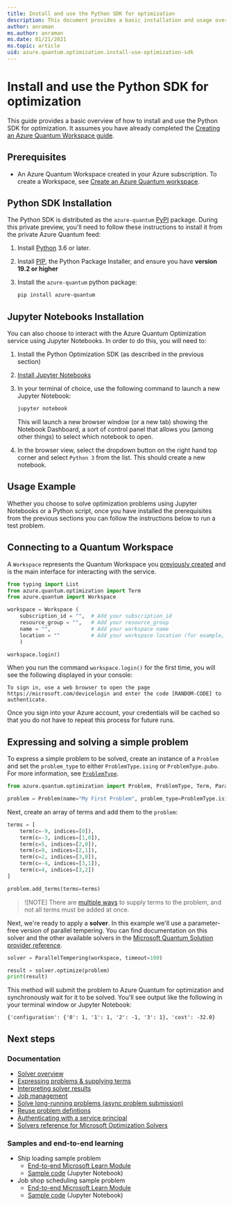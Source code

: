 ```yaml
---
title: Install and use the Python SDK for optimization
description: This document provides a basic installation and usage overview of the Python SDK for optimization.
author: anraman
ms.author: anraman
ms.date: 01/21/2021
ms.topic: article
uid: azure.quantum.optimization.install-use-optimization-sdk
---
```


# Install and use the Python SDK for optimization

This guide provides a basic overview of how to install and use the Python SDK for optimization. It assumes you have already completed the [Creating an
Azure Quantum Workspace guide](xref:microsoft.azure.quantum.workspaces-portal).

## Prerequisites

- An Azure Quantum Workspace created in your Azure subscription. To create a Workspace, see [Create an Azure Quantum workspace](xref:microsoft.azure.quantum.workspaces-portal).

## Python SDK Installation

The Python SDK is distributed as the `azure-quantum` [PyPI](https://pypi.org)
package. During this private preview, you'll need to follow these instructions to
install it from the private Azure Quantum feed:

1. Install [Python](https://www.python.org/downloads/) 3.6 or later.
2. Install [PIP](https://pip.pypa.io/en/stable/), the Python Package Installer, and ensure you have **version 19.2 or higher**
3. Install the `azure-quantum` python package:

   ```bash
   pip install azure-quantum
   ```

## Jupyter Notebooks Installation

You can also choose to interact with the Azure Quantum Optimization service using Jupyter Notebooks. In order to do this, you will need to:

1. Install the Python Optimization SDK (as described in the previous section)
2. [Install Jupyter Notebooks](https://jupyter.org/install)
3. In your terminal of choice, use the following command to launch a new Jupyter Notebook:

    ```bash
    jupyter notebook
    ```

    This will launch a new browser window (or a new tab) showing the Notebook Dashboard, a sort of control panel that allows you (among other things) to select which notebook to open.

4. In the browser view, select the dropdown button on the right hand top corner and select ```Python 3``` from the list. This should create a new notebook.

## Usage Example

Whether you choose to solve optimization problems using Jupyter Notebooks or a Python script, once you have installed the prerequisites from the previous sections you can follow the instructions below to run a test problem.

## Connecting to a Quantum Workspace

A `Workspace` represents the Quantum Workspace you [previously created](xref:microsoft.azure.quantum.workspaces-portal) and is the main interface for interacting with the service.

```py
from typing import List
from azure.quantum.optimization import Term
from azure.quantum import Workspace

workspace = Workspace (
    subscription_id = "",  # Add your subscription_id
    resource_group = "",   # Add your resource_group
    name = "",             # Add your workspace name
    location = ""          # Add your workspace location (for example, "westus")
    )

workspace.login()
```

When you run the command `workspace.login()` for the first time, you will see the following displayed in your console:

```output
To sign in, use a web browser to open the page https://microsoft.com/devicelogin and enter the code [RANDOM-CODE] to authenticate.
```

Once you sign into your Azure account, your credentials will be cached so that you do not have to repeat this process for future runs.

## Expressing and solving a simple problem

To express a simple problem to be solved, create an instance of a `Problem` and set the `problem_type` to either `ProblemType.ising` or `ProblemType.pubo`. For more information, see [`ProblemType`](xref:azure.quantum.optimization.reference.problem-type.python).

```py
from azure.quantum.optimization import Problem, ProblemType, Term, ParallelTempering

problem = Problem(name="My First Problem", problem_type=ProblemType.ising)
```

Next, create an array of terms and add them to the `problem`:

```py
terms = [
    term(c=-9, indices=[0]),
    term(c=-3, indices=[1,0]),
    term(c=5, indices=[2,0]),
    term(c=9, indices=[2,1]),
    term(c=2, indices=[3,0]),
    term(c=-4, indices=[3,1]),
    term(c=4, indices=[3,2])
]

problem.add_terms(terms=terms)
```

> ![NOTE]
> There are [multiple ways](xref:azure.quantum.usage.express-problem.python#Ways-to-supply-problem-terms) to supply terms to the problem, and not all terms must be added at once.

Next, we're ready to apply a **solver**. In this example we'll use a parameter-free version of parallel tempering. You can find documentation on this solver and the other available solvers in the [Microsoft Quantum Solution provider reference](xref:microsoft.azure.quantum.providers.microsoft-quantum-solution).

```py
solver = ParallelTempering(workspace, timeout=100)

result = solver.optimize(problem)
print(result)
```

This method will submit the problem to Azure Quantum for optimization and synchronously wait for it to be solved. You'll see output like the following in your terminal window or Jupyter Notebook:

```output
{'configuration': {'0': 1, '1': 1, '2': -1, '3': 1}, 'cost': -32.0}
```

## Next steps

### Documentation

- [Solver overview](xref:azure.quantum.solver-overview.python)
- [Expressing problems & supplying terms](xref:azure.quantum.usage.express-problem.python)
- [Interpreting solver results](xref:azure.quantum.understand-solver-results.python)
- [Job management](azure.quantum.job-management.python)
- [Solve long-running problems (async problem submission)](azure.quantum.solve-long-running-problems.python)
- [Reuse problem defintions](azure.quantum.reuse-problem-definitions.python)
- [Authenticating with a service principal](azure.quantum.usage.authenticate-service-principal)
- [Solvers reference for Microsoft Optimization Solvers](xref:microsoft.azure.quantum.providers.microsoft-quantum-solution)

### Samples and end-to-end learning

- Ship loading sample problem
  - [End-to-end Microsoft Learn Module](https://docs.microsoft.com/en-gb/learn/modules/solve-quantum-inspired-optimization-problems/)
  - [Sample code](https://github.com/MicrosoftDocs/quantum-docs-private/blob/feature/onboarding-azure-quantum/azure-quantum/samples/shipping-sample/shipping-sample.ipynb) (Jupyter Notebook)
- Job shop scheduling sample problem
  - [End-to-end Microsoft Learn Module](https://docs.microsoft.com/en-gb/learn/modules/solve-job-shop-scheduling-optimization-problem/)
  - [Sample code](https://github.com/MicrosoftDocs/quantum-docs-private/blob/feature/onboarding-azure-quantum/azure-quantum/samples/job-shop-sample/) (Jupyter Notebook)
